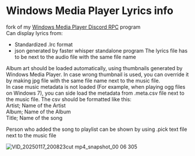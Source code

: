 # Windows Media Player Lyrics info

fork of my [Windows Media Player Discord RPC](https://github.com/T0biasCZe/Windows-Media-Player-Discord-RPC/) program    
Can display lyrics from:
 * Standardized .lrc format
 * json generated by faster whisper standalone program
The lyrics file has to be next to the audio file with the same file name

Album art should be loaded automatically, using thumbnails generated by Windows Media Player. In case wrong thumbnail is used, you can override it by making jpg file with the same file name next to the music file.    
In case music metadata is not loaded (For example, when playing ogg files on Windows 7), you can side load the metadata from .meta.csv file next to the music file. The csv should be formatted like this:    
Artist; Name of the Artist    
Album; Name of the Album    
Title; Name of the song    

Person who added the song to playlist can be shown by using .pick text file next to the music file

![VID_20250117_200823cut mp4_snapshot_00 06 305](https://github.com/user-attachments/assets/338f367e-d105-4568-a33d-18d1ce5fae11)
